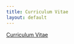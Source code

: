 ```yaml
---
title: Curriculum Vitae
layout: default
---
```


<a href="/assets/20131018-Large_CV-Research.pdf" target="_blank">Curriculum Vitae</a>